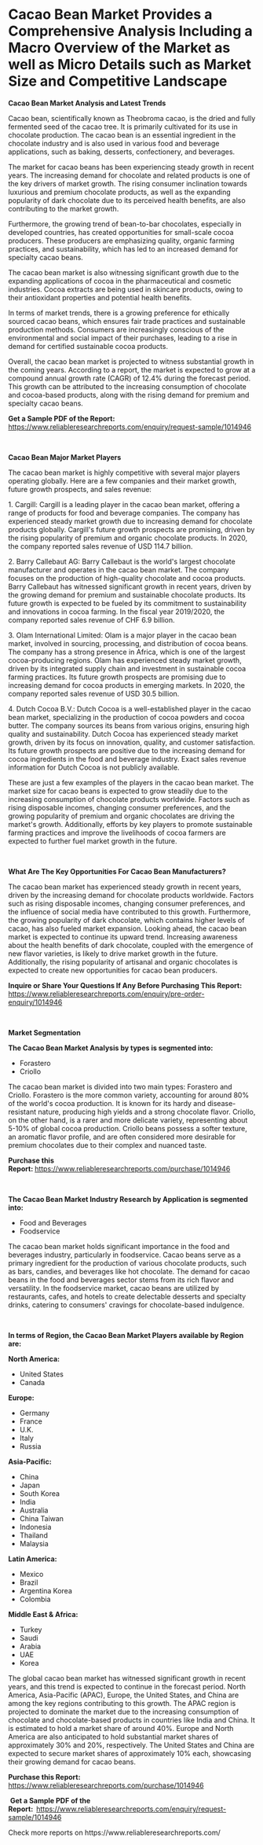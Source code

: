 <p><h1>Cacao Bean Market Provides a Comprehensive Analysis Including a Macro Overview of the Market as well as Micro Details such as Market Size and Competitive Landscape</h1></p><p><strong>Cacao Bean Market Analysis and Latest Trends</strong></p>
<p><p>Cacao bean, scientifically known as Theobroma cacao, is the dried and fully fermented seed of the cacao tree. It is primarily cultivated for its use in chocolate production. The cacao bean is an essential ingredient in the chocolate industry and is also used in various food and beverage applications, such as baking, desserts, confectionery, and beverages.</p><p>The market for cacao beans has been experiencing steady growth in recent years. The increasing demand for chocolate and related products is one of the key drivers of market growth. The rising consumer inclination towards luxurious and premium chocolate products, as well as the expanding popularity of dark chocolate due to its perceived health benefits, are also contributing to the market growth.</p><p>Furthermore, the growing trend of bean-to-bar chocolates, especially in developed countries, has created opportunities for small-scale cocoa producers. These producers are emphasizing quality, organic farming practices, and sustainability, which has led to an increased demand for specialty cacao beans.</p><p>The cacao bean market is also witnessing significant growth due to the expanding applications of cocoa in the pharmaceutical and cosmetic industries. Cocoa extracts are being used in skincare products, owing to their antioxidant properties and potential health benefits.</p><p>In terms of market trends, there is a growing preference for ethically sourced cacao beans, which ensures fair trade practices and sustainable production methods. Consumers are increasingly conscious of the environmental and social impact of their purchases, leading to a rise in demand for certified sustainable cocoa products.</p><p>Overall, the cacao bean market is projected to witness substantial growth in the coming years. According to a report, the market is expected to grow at a compound annual growth rate (CAGR) of 12.4% during the forecast period. This growth can be attributed to the increasing consumption of chocolate and cocoa-based products, along with the rising demand for premium and specialty cacao beans.</p></p>
<p><strong>Get a Sample PDF of the Report:&nbsp;</strong> <a href="https://www.reliableresearchreports.com/enquiry/request-sample/1014946">https://www.reliableresearchreports.com/enquiry/request-sample/1014946</a></p>
<p>&nbsp;</p>
<p><strong>Cacao Bean Major Market Players</strong></p>
<p><p>The cacao bean market is highly competitive with several major players operating globally. Here are a few companies and their market growth, future growth prospects, and sales revenue:</p><p>1. Cargill: Cargill is a leading player in the cacao bean market, offering a range of products for food and beverage companies. The company has experienced steady market growth due to increasing demand for chocolate products globally. Cargill's future growth prospects are promising, driven by the rising popularity of premium and organic chocolate products. In 2020, the company reported sales revenue of USD 114.7 billion.</p><p>2. Barry Callebaut AG: Barry Callebaut is the world's largest chocolate manufacturer and operates in the cacao bean market. The company focuses on the production of high-quality chocolate and cocoa products. Barry Callebaut has witnessed significant growth in recent years, driven by the growing demand for premium and sustainable chocolate products. Its future growth is expected to be fueled by its commitment to sustainability and innovations in cocoa farming. In the fiscal year 2019/2020, the company reported sales revenue of CHF 6.9 billion.</p><p>3. Olam International Limited: Olam is a major player in the cacao bean market, involved in sourcing, processing, and distribution of cocoa beans. The company has a strong presence in Africa, which is one of the largest cocoa-producing regions. Olam has experienced steady market growth, driven by its integrated supply chain and investment in sustainable cocoa farming practices. Its future growth prospects are promising due to increasing demand for cocoa products in emerging markets. In 2020, the company reported sales revenue of USD 30.5 billion.</p><p>4. Dutch Cocoa B.V.: Dutch Cocoa is a well-established player in the cacao bean market, specializing in the production of cocoa powders and cocoa butter. The company sources its beans from various origins, ensuring high quality and sustainability. Dutch Cocoa has experienced steady market growth, driven by its focus on innovation, quality, and customer satisfaction. Its future growth prospects are positive due to the increasing demand for cocoa ingredients in the food and beverage industry. Exact sales revenue information for Dutch Cocoa is not publicly available.</p><p>These are just a few examples of the players in the cacao bean market. The market size for cacao beans is expected to grow steadily due to the increasing consumption of chocolate products worldwide. Factors such as rising disposable incomes, changing consumer preferences, and the growing popularity of premium and organic chocolates are driving the market's growth. Additionally, efforts by key players to promote sustainable farming practices and improve the livelihoods of cocoa farmers are expected to further fuel market growth in the future.</p></p>
<p>&nbsp;</p>
<p><strong>What Are The Key Opportunities For Cacao Bean Manufacturers?</strong></p>
<p><p>The cacao bean market has experienced steady growth in recent years, driven by the increasing demand for chocolate products worldwide. Factors such as rising disposable incomes, changing consumer preferences, and the influence of social media have contributed to this growth. Furthermore, the growing popularity of dark chocolate, which contains higher levels of cacao, has also fueled market expansion. Looking ahead, the cacao bean market is expected to continue its upward trend. Increasing awareness about the health benefits of dark chocolate, coupled with the emergence of new flavor varieties, is likely to drive market growth in the future. Additionally, the rising popularity of artisanal and organic chocolates is expected to create new opportunities for cacao bean producers.</p></p>
<p><strong>Inquire or Share Your Questions If Any Before Purchasing This Report:</strong> <a href="https://www.reliableresearchreports.com/enquiry/pre-order-enquiry/1014946">https://www.reliableresearchreports.com/enquiry/pre-order-enquiry/1014946</a></p>
<p>&nbsp;</p>
<p><strong>Market Segmentation</strong></p>
<p><strong>The Cacao Bean Market Analysis by types is segmented into:</strong></p>
<p><ul><li>Forastero</li><li>Criollo</li></ul></p>
<p><p>The cacao bean market is divided into two main types: Forastero and Criollo. Forastero is the more common variety, accounting for around 80% of the world's cocoa production. It is known for its hardy and disease-resistant nature, producing high yields and a strong chocolate flavor. Criollo, on the other hand, is a rarer and more delicate variety, representing about 5-10% of global cocoa production. Criollo beans possess a softer texture, an aromatic flavor profile, and are often considered more desirable for premium chocolates due to their complex and nuanced taste.</p></p>
<p><strong>Purchase this Report:&nbsp;</strong><a href="https://www.reliableresearchreports.com/purchase/1014946">https://www.reliableresearchreports.com/purchase/1014946</a></p>
<p>&nbsp;</p>
<p><strong>The Cacao Bean Market Industry Research by Application is segmented into:</strong></p>
<p><ul><li>Food and Beverages</li><li>Foodservice</li></ul></p>
<p><p>The cacao bean market holds significant importance in the food and beverages industry, particularly in foodservice. Cacao beans serve as a primary ingredient for the production of various chocolate products, such as bars, candies, and beverages like hot chocolate. The demand for cacao beans in the food and beverages sector stems from its rich flavor and versatility. In the foodservice market, cacao beans are utilized by restaurants, cafes, and hotels to create delectable desserts and specialty drinks, catering to consumers' cravings for chocolate-based indulgence.</p></p>
<p>&nbsp;</p>
<p><strong>In terms of Region, the Cacao Bean Market Players available by Region are:</strong></p>
<p>
    <p> <strong> North America: </strong>
        <ul>
            <li>United States</li>
            <li>Canada</li>
        </ul>
        </p> 
    <p> <strong> Europe: </strong>
        <ul>
            <li>Germany</li>
            <li>France</li>
            <li>U.K.</li>
            <li>Italy</li>
            <li>Russia</li>
        </ul>
        </p> 
    <p> <strong> Asia-Pacific: </strong>
        <ul>
            <li>China</li>
            <li>Japan</li>
            <li>South Korea</li>
            <li>India</li>
            <li>Australia</li>
            <li>China Taiwan</li>
            <li>Indonesia</li>
            <li>Thailand</li>
            <li>Malaysia</li>
        </ul>
        </p> 
    <p> <strong> Latin America: </strong>
        <ul>
            <li>Mexico</li>
            <li>Brazil</li>
            <li>Argentina Korea</li>
            <li>Colombia</li>
        </ul>
        </p> 
    <p> <strong> Middle East & Africa: </strong>
        <ul>
            <li>Turkey</li>
            <li>Saudi</li>
            <li>Arabia</li>
            <li>UAE</li>
            <li>Korea</li>
        </ul>
    </p>
    </p>
<p><p>The global cacao bean market has witnessed significant growth in recent years, and this trend is expected to continue in the forecast period. North America, Asia-Pacific (APAC), Europe, the United States, and China are among the key regions contributing to this growth. The APAC region is projected to dominate the market due to the increasing consumption of chocolate and chocolate-based products in countries like India and China. It is estimated to hold a market share of around 40%. Europe and North America are also anticipated to hold substantial market shares of approximately 30% and 20%, respectively. The United States and China are expected to secure market shares of approximately 10% each, showcasing their growing demand for cacao beans.</p></p>
<p><strong>Purchase this Report: </strong><a href="https://www.reliableresearchreports.com/purchase/1014946">https://www.reliableresearchreports.com/purchase/1014946</a></p>
<p>&nbsp;<strong>Get a Sample PDF of the Report:&nbsp;&nbsp;</strong><a href="https://www.reliableresearchreports.com/enquiry/request-sample/1014946">https://www.reliableresearchreports.com/enquiry/request-sample/1014946</a></p>
<p><strong></strong></p>
<p>Check more reports on https://www.reliableresearchreports.com/</p>